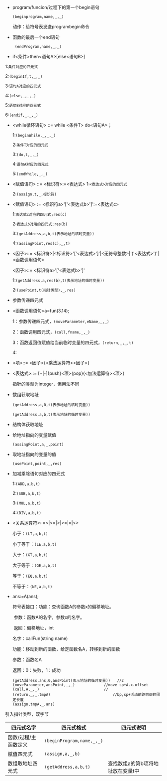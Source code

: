 - program/funcion/过程下的第一个begin语句

  `(beginprogram,name,_,_)`

  动作：给符号表发送programbegin命令

- 函数的最后一个end语句

  ` (endProgram,name,_,_)`

-   if<条件>then<语句A>[else<语句B>]

  1:`条件对应的四元式`

  2:`(beginIf,t,_,_)`

  3:`语句A对应的四元式`

  4:`(else,_,_,_)`

  5:`语句B对应的四元式`

  6:`(endif,_,_,_)`

- <while循环语句>	::=    while <条件T> do<语句A>；

  1:`(beginWhile,_,_,_)`

  2:`条件T对应的四元式`

  3:`(do,t,_,_)`

  4:`语句A对应的四元式`

  5:`(endWhile,_,_)`

- <赋值语句>	::=    <标识符>:=<表达式>
1:`<表达式>对应的四元式`
  
  2:`(assign,t,_,标识符)`
  
- <赋值语句>	:= <标识符a>'['<表达式b>']':=<表达式c>

  1:`表达式c对应的四元式;res(c)`

  2:`表达式b对用的四元式;res(b)`

  3:`(getAddress,a,b,t(表示地址的临时变量))`

  4:`(assingPoint,res(c),_,t)`
  
- <因子>::=    <标识符>|<标识符>'['<表达式>']'|<无符号整数>|'('<表达式>')'|<函数调用语句>

  <因子>::=	<标识符a>'['<表达式b>']'

  1:`(getAddress,a,res(b),t(表示地址的临时变量))`

  2:`(usePoint,t(指针类型),_,res)`

- 参数传递四元式

   

- <函数调用语句>a=fun(3.14);

  1：参数传递四元式，`(moveParameter,eName,_,_)`

  2：函数调用四元式，`(call,fname,_,_)`

  3：函数返回值赋值给当前临时变量的四元式，`(return,_,_,t)`

  4:	

- <项>::= <因子>{<乘法运算符><因子>}

  

- <表达式>::= [+|-]{push}<项>{pop}{<加法运算符><项>}

  指针的类型为integer，但用法不同

- 数组获取地址

   `(getAddress,a,0,t(表示地址的临时变量))`

   `(getAddress,a,b,t(表示地址的临时变量))`

- 结构体获取地址

   

- 给地址指向的变量赋值

  `(assingPoint,a,_,point)`

- 取地址指向的变量的值

  `(usePoint,point,_,res)`

- 加减乘除语句对应的四元式

   1:`(ADD,a,b,t)`

   2:`(SUB,a,b,t)`

   3:`(MUL,a,b,t)`

   4:`(DIV,a,b,t)`

- <关系运算符>::=<|<=|>|>=|=|<>

  小于：`(LT,a,b,t)`

  小于等于：`(LE,a,b,t)` 

  大于：`(GT,a,b,t)`

  大于等于：`(GE,a,b,t)`

  等于：`(EQ,a,b,t)`

  不等于：`(NE,a,b,t)`

- ans:=A(ans);

   符号表接口：功能：查询函数A的参数x的偏移地址。

   ​						参数：函数A的名字，参数x的名字。

   ​						返回：偏移地址，int

   名字：callFun(string name)

   功能：移动到新的函数，给定函数名A，转移到新的函数

   参数：函数名A

   返回：0：失败，1：成功

   ```
   (getAddress,ans,0,ansPoint(表示地址的临时变量))	//2
   (moveParameter,ansPoint,_,_)				//move sp+A.x.offset
   (call,A,_,_)								//
   (return,_,_,tmpA)							//bp,sp+活动前路前缀的固定长度
   (assign,tmpA,_,ans)
   ```


引入指针类型，双字节

| 四元式名字           | 四元式格式                | 四元式说明                        |
| -------------------- | ------------------------- | --------------------------------- |
| 函数/过程/主函数定义 | `(beginProgram,name,_,_)` |                                   |
| 赋值四元式           | `(assign,a,_,b)`          |                                   |
| 数组取地址四元式     | `(getAddress,a,b,t)`      | 查找数组a的第b项将地址放在变量t中 |

